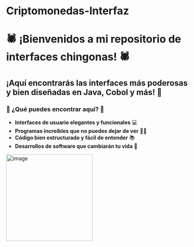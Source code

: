 # Criptomonedas-Interfaz

# 🕷️ **¡Bienvenidos a mi repositorio de interfaces chingonas!** 🕷️

## ¡Aquí encontrarás las interfaces más poderosas y bien diseñadas en Java, Cobol y más! 🚀

### 🚨 **¿Qué puedes encontrar aquí?** 🚨

- **Interfaces de usuario elegantes y funcionales** 💻
- **Programas increíbles que no puedes dejar de ver** 🧑‍💻
- **Código bien estructurado y fácil de entender** 📚
- **Desarrollos de software que cambiarán tu vida** 🌟


<img width="233" alt="image" src="https://github.com/user-attachments/assets/802878d2-d811-46f2-bb77-f792b8a4d552" />

